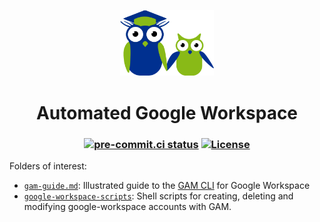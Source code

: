 <p align="center">
  <a href="https://studytutors.de"><img src="gmail/images/sbs-owls-new.png" alt="Favicon" width=150></a>
</p>

<h1 align="center">
  Automated Google Workspace
</h1>

<h3 align="center">

[![pre-commit.ci status](https://results.pre-commit.ci/badge/github/sbsev/google-workspace/main.svg)](https://results.pre-commit.ci/latest/github/sbsev/google-workspace/main)
[![License](https://img.shields.io/github/license/sbsev/google-workspace?label=License)](/license)

</h3>

Folders of interest:

- [`gam-guide.md`](gam-guide.md): Illustrated guide to the [GAM CLI](https://github.com/jay0lee/GAM) for Google Workspace
- [`google-workspace-scripts`](google-workspace-scripts): Shell scripts for creating, deleting and modifying google-workspace accounts with GAM.
